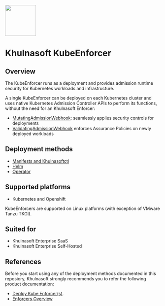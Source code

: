 <img src="https://avatars3.githubusercontent.com/u/43526139?s=200&v=4" height="100" width="100" />

# Khulnasoft KubeEnforcer

## Overview

The KubeEnforcer runs as a deployment and provides admission runtime security for Kubernetes workloads and infrastructure.

A single KubeEnforcer can be deployed on each Kubernetes cluster and uses native Kubernetes Admission Controller APIs to perform its functions, without the need for an Khulnasoft Enforcer:

* [MutatingAdmissionWebhook](https://kubernetes.io/docs/reference/access-authn-authz/admission-controllers/#mutatingadmissionwebhook): seamlessly applies security controls for deployments
* [ValidatingAdmissionWebhook](https://kubernetes.io/docs/reference/access-authn-authz/admission-controllers/#validatingadmissionwebhook) enforces Assurance Policies on newly deployed workloads

## Deployment methods
* [Manifests and Khulnasoftctl](./kubernetes_and_openshift/manifests)
* [Helm](./kubernetes_and_openshift/helm)
* [Operator](./kubernetes_and_openshift/operator)

## Supported platforms
* Kubernetes and Openshift

KubeEnforcers are supported on Linux platforms (with exception of VMware Tanzu TKGI).

## Suited for
* Khulnasoft Enterprise SaaS
* Khulnasoft Enterprise Self-Hosted

## References

Before you start using any of the deployment methods documented in this reposiory, Khulnasoft strongly recommends you to refer the following product documentation:
* [Deploy Kube Enforcer(s)](https://docs.khulnasoft.com/docs/deploy-k8s-khulnasoft-kubeenforcers).
* [Enforcers Overview](https://docs.khulnasoft.com/docs/enforcers-overview#section-kube-enforcers).